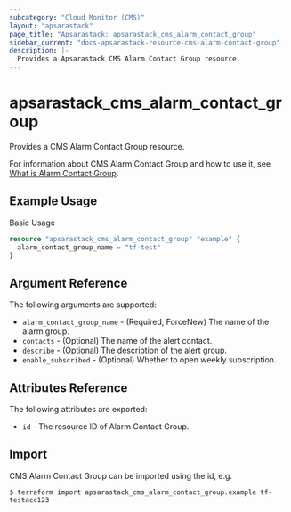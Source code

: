 ```yaml
---
subcategory: "Cloud Monitor (CMS)"
layout: "apsarastack"
page_title: "Apsarastack: apsarastack_cms_alarm_contact_group"
sidebar_current: "docs-apsarastack-resource-cms-alarm-contact-group"
description: |-
  Provides a Apsarastack CMS Alarm Contact Group resource.
---
```


# apsarastack\_cms\_alarm\_contact\_group

Provides a CMS Alarm Contact Group resource.

For information about CMS Alarm Contact Group and how to use it, see [What is Alarm Contact Group](https://www.alibabacloud.com/help/en/doc-detail/114929.htm).

## Example Usage

Basic Usage

```terraform
resource "apsarastack_cms_alarm_contact_group" "example" {
  alarm_contact_group_name = "tf-test"
}
```

## Argument Reference

The following arguments are supported:

* `alarm_contact_group_name` - (Required, ForceNew) The name of the alarm group.
* `contacts` - (Optional) The name of the alert contact.
* `describe` - (Optional) The description of the alert group.
* `enable_subscribed` - (Optional) Whether to open weekly subscription.

## Attributes Reference

The following attributes are exported:

* `id` - The resource ID of Alarm Contact Group.

## Import

CMS Alarm Contact Group can be imported using the id, e.g.

```
$ terraform import apsarastack_cms_alarm_contact_group.example tf-testacc123
```